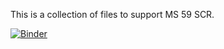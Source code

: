This is a collection of files to support MS 59 SCR. 

[![Binder](https://mybinder.org/badge_logo.svg)](https://mybinder.org/v2/gh/scrippscollege/ACS2/tree/master/WhirlwindTourOfPython/master)